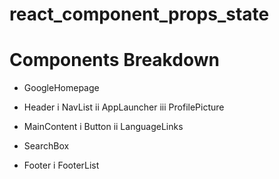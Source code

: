 # react_component_props_state

# Components Breakdown

* GoogleHomepage

* Header
i NavList
ii AppLauncher
iii ProfilePicture
* MainContent
i Button
ii LanguageLinks
* SearchBox
* Footer
 i FooterList
